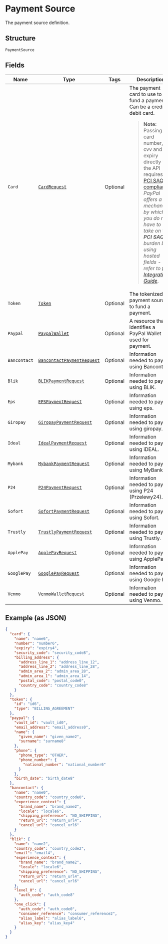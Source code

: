 
# Payment Source

The payment source definition.

## Structure

`PaymentSource`

## Fields

| Name | Type | Tags | Description | Getter | Setter |
|  --- | --- | --- | --- | --- | --- |
| `Card` | [`CardRequest`](../../doc/models/card-request.md) | Optional | The payment card to use to fund a payment. Can be a credit or debit card.<blockquote><strong>Note:</strong> Passing card number, cvv and expiry directly via the API requires <a href="https://www.pcisecuritystandards.org/pci_security/completing_self_assessment"> PCI SAQ D compliance</a>. <br>*PayPal offers a mechanism by which you do not have to take on the <strong>PCI SAQ D</strong> burden by using hosted fields - refer to <a href="https://developer.paypal.com/docs/checkout/advanced/integrate/">this Integration Guide</a>*.</blockquote> | CardRequest getCard() | setCard(CardRequest card) |
| `Token` | [`Token`](../../doc/models/token.md) | Optional | The tokenized payment source to fund a payment. | Token getToken() | setToken(Token token) |
| `Paypal` | [`PaypalWallet`](../../doc/models/paypal-wallet.md) | Optional | A resource that identifies a PayPal Wallet is used for payment. | PaypalWallet getPaypal() | setPaypal(PaypalWallet paypal) |
| `Bancontact` | [`BancontactPaymentRequest`](../../doc/models/bancontact-payment-request.md) | Optional | Information needed to pay using Bancontact. | BancontactPaymentRequest getBancontact() | setBancontact(BancontactPaymentRequest bancontact) |
| `Blik` | [`BLIKPaymentRequest`](../../doc/models/blik-payment-request.md) | Optional | Information needed to pay using BLIK. | BLIKPaymentRequest getBlik() | setBlik(BLIKPaymentRequest blik) |
| `Eps` | [`EPSPaymentRequest`](../../doc/models/eps-payment-request.md) | Optional | Information needed to pay using eps. | EPSPaymentRequest getEps() | setEps(EPSPaymentRequest eps) |
| `Giropay` | [`GiropayPaymentRequest`](../../doc/models/giropay-payment-request.md) | Optional | Information needed to pay using giropay. | GiropayPaymentRequest getGiropay() | setGiropay(GiropayPaymentRequest giropay) |
| `Ideal` | [`IdealPaymentRequest`](../../doc/models/ideal-payment-request.md) | Optional | Information needed to pay using iDEAL. | IdealPaymentRequest getIdeal() | setIdeal(IdealPaymentRequest ideal) |
| `Mybank` | [`MybankPaymentRequest`](../../doc/models/mybank-payment-request.md) | Optional | Information needed to pay using MyBank. | MybankPaymentRequest getMybank() | setMybank(MybankPaymentRequest mybank) |
| `P24` | [`P24PaymentRequest`](../../doc/models/p24-payment-request.md) | Optional | Information needed to pay using P24 (Przelewy24). | P24PaymentRequest getP24() | setP24(P24PaymentRequest p24) |
| `Sofort` | [`SofortPaymentRequest`](../../doc/models/sofort-payment-request.md) | Optional | Information needed to pay using Sofort. | SofortPaymentRequest getSofort() | setSofort(SofortPaymentRequest sofort) |
| `Trustly` | [`TrustlyPaymentRequest`](../../doc/models/trustly-payment-request.md) | Optional | Information needed to pay using Trustly. | TrustlyPaymentRequest getTrustly() | setTrustly(TrustlyPaymentRequest trustly) |
| `ApplePay` | [`ApplePayRequest`](../../doc/models/apple-pay-request.md) | Optional | Information needed to pay using ApplePay. | ApplePayRequest getApplePay() | setApplePay(ApplePayRequest applePay) |
| `GooglePay` | [`GooglePayRequest`](../../doc/models/google-pay-request.md) | Optional | Information needed to pay using Google Pay. | GooglePayRequest getGooglePay() | setGooglePay(GooglePayRequest googlePay) |
| `Venmo` | [`VenmoWalletRequest`](../../doc/models/venmo-wallet-request.md) | Optional | Information needed to pay using Venmo. | VenmoWalletRequest getVenmo() | setVenmo(VenmoWalletRequest venmo) |

## Example (as JSON)

```json
{
  "card": {
    "name": "name6",
    "number": "number6",
    "expiry": "expiry4",
    "security_code": "security_code8",
    "billing_address": {
      "address_line_1": "address_line_12",
      "address_line_2": "address_line_28",
      "admin_area_2": "admin_area_28",
      "admin_area_1": "admin_area_14",
      "postal_code": "postal_code0",
      "country_code": "country_code8"
    }
  },
  "token": {
    "id": "id6",
    "type": "BILLING_AGREEMENT"
  },
  "paypal": {
    "vault_id": "vault_id0",
    "email_address": "email_address0",
    "name": {
      "given_name": "given_name2",
      "surname": "surname8"
    },
    "phone": {
      "phone_type": "OTHER",
      "phone_number": {
        "national_number": "national_number6"
      }
    },
    "birth_date": "birth_date8"
  },
  "bancontact": {
    "name": "name0",
    "country_code": "country_code0",
    "experience_context": {
      "brand_name": "brand_name2",
      "locale": "locale6",
      "shipping_preference": "NO_SHIPPING",
      "return_url": "return_url4",
      "cancel_url": "cancel_url6"
    }
  },
  "blik": {
    "name": "name2",
    "country_code": "country_code2",
    "email": "email4",
    "experience_context": {
      "brand_name": "brand_name2",
      "locale": "locale6",
      "shipping_preference": "NO_SHIPPING",
      "return_url": "return_url4",
      "cancel_url": "cancel_url6"
    },
    "level_0": {
      "auth_code": "auth_code8"
    },
    "one_click": {
      "auth_code": "auth_code0",
      "consumer_reference": "consumer_reference2",
      "alias_label": "alias_label6",
      "alias_key": "alias_key4"
    }
  }
}
```

